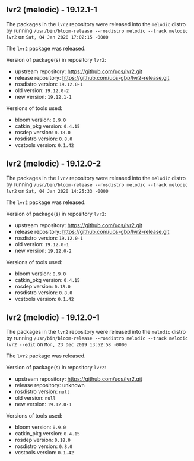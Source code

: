 ## lvr2 (melodic) - 19.12.1-1

The packages in the `lvr2` repository were released into the `melodic` distro by running `/usr/bin/bloom-release --rosdistro melodic --track melodic lvr2` on `Sat, 04 Jan 2020 17:02:15 -0000`

The `lvr2` package was released.

Version of package(s) in repository `lvr2`:

- upstream repository: https://github.com/uos/lvr2.git
- release repository: https://github.com/uos-gbp/lvr2-release.git
- rosdistro version: `19.12.0-1`
- old version: `19.12.0-2`
- new version: `19.12.1-1`

Versions of tools used:

- bloom version: `0.9.0`
- catkin_pkg version: `0.4.15`
- rosdep version: `0.18.0`
- rosdistro version: `0.8.0`
- vcstools version: `0.1.42`


## lvr2 (melodic) - 19.12.0-2

The packages in the `lvr2` repository were released into the `melodic` distro by running `/usr/bin/bloom-release --rosdistro melodic --track melodic lvr2` on `Sat, 04 Jan 2020 14:25:33 -0000`

The `lvr2` package was released.

Version of package(s) in repository `lvr2`:

- upstream repository: https://github.com/uos/lvr2.git
- release repository: https://github.com/uos-gbp/lvr2-release.git
- rosdistro version: `19.12.0-1`
- old version: `19.12.0-1`
- new version: `19.12.0-2`

Versions of tools used:

- bloom version: `0.9.0`
- catkin_pkg version: `0.4.15`
- rosdep version: `0.18.0`
- rosdistro version: `0.8.0`
- vcstools version: `0.1.42`


## lvr2 (melodic) - 19.12.0-1

The packages in the `lvr2` repository were released into the `melodic` distro by running `/usr/bin/bloom-release --rosdistro melodic --track melodic lvr2 --edit` on `Mon, 23 Dec 2019 13:52:58 -0000`

The `lvr2` package was released.

Version of package(s) in repository `lvr2`:

- upstream repository: https://github.com/uos/lvr2.git
- release repository: unknown
- rosdistro version: `null`
- old version: `null`
- new version: `19.12.0-1`

Versions of tools used:

- bloom version: `0.9.0`
- catkin_pkg version: `0.4.15`
- rosdep version: `0.18.0`
- rosdistro version: `0.8.0`
- vcstools version: `0.1.42`


